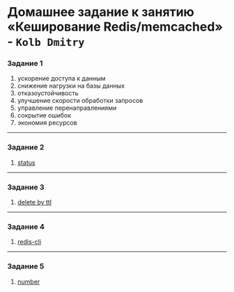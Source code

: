 # Домашнее задание к занятию «Кеширование Redis/memcached» - `Kolb Dmitry`

### Задание 1
1. ускорение доступа к данным
2. снижение нагрузки на базы данных
3. отказоустойчивость 
4. улучшение скорости обработки запросов
5. управление перенаправлениями
6. сокрытие ошибок
7. экономия ресурсов
   
---

### Задание 2
1. [status](png/1.jpg)

---

### Задание 3
1. [delete by ttl](png/2.jpg)
   
---

### Задание 4
1. [redis-cli](png/3.jpg)

---

### Задание 5
1. [number](png/4.jpg)
